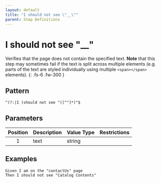 ```yaml
---
layout: default
title: "I should not see \"__\""
parent: Step Definitions
---
```


# I should not see "\_\_"

Verifies that the page does not contain the specified text. **Note** that this step may sometimes fail if the text is split across multiple elements (e.g. parts of the text are styled individually using multiple `<span></span>` elements).
{: .fs-6 .fw-300 }

## Pattern

```
^(?:|I )should not see "([^"]*)"$
```

## Parameters

| Position | Description | Value Type | Restrictions |
| :------: | ----------- | ---------- | ------------ |
|    1     | text        | string     |              |

## Examples

```gherkin
Given I am on the "contactUs" page
Then I should not see "Catalog Contents"
```